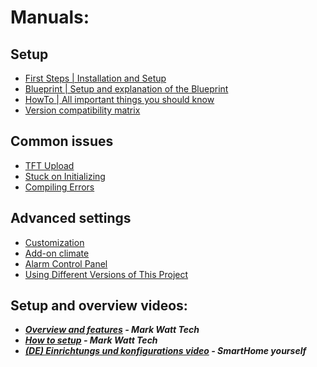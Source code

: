 # Manuals:
## Setup
- [First Steps | Installation and Setup](install.md)
- [Blueprint | Setup and explanation of the Blueprint](blueprint.md)
- [HowTo | All important things you should know](howto.md)
- [Version compatibility matrix](version_compatibility.md)

## Common issues
- [TFT Upload](tft_upload.md)
- [Stuck on Initializing](error_initializing.md)
- [Compiling Errors](error_compiling.md)

## Advanced settings
- [Customization](customization.md)
- [Add-on climate](addon_climate.md)
- [Alarm Control Panel](alarm.md)
- [Using Different Versions of This Project](different_version.md)

## Setup and overview videos:
- **_[Overview and features](https://www.youtube.com/watch?v=b7vW4YtUaTs) - Mark Watt Tech_**
- **_[How to setup](https://www.youtube.com/watch?v=jpSTA_ILB8g) - Mark Watt Tech_**
- **_[(DE) Einrichtungs und konfigurations video](https://www.youtube.com/watch?v=3afPFg6kUdc) - SmartHome yourself_**
